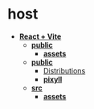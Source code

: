 <!-- generated by markdown-notes-tree -->

# host

<!-- optional markdown-notes-tree directory description starts here -->

<!-- optional markdown-notes-tree directory description ends here -->

- [**React + Vite**](notebook)
    - [**public**](notebook/dist)
        - [**assets**](notebook/dist/assets)
    - [**public**](notebook/public)
        - [Distributions](notebook/public/Distributions.md)
        - [**pixyll**](notebook/public/pixyll)
    - [**src**](notebook/src)
        - [**assets**](notebook/src/assets)
